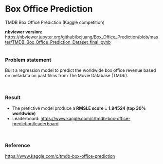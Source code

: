 # Box Office Prediction
TMDB Box Office Prediction (Kaggle competition)

**nbviewer version:**
https://nbviewer.jupyter.org/github/bcjuang/Box_Office_Prediction/blob/master/TMDB_Box_Office_Prediction_Dataset_final.ipynb
<br><br>

### Problem statement
Built a regression model to predict the worldwide box office revenue based on metadata on past films from The Movie Database (TMDb). 

<br>

### Result
- The pretictive model produce a **RMSLE score = 1.94524 (top 30% worldwide)**
- Leaderboard: https://www.kaggle.com/c/tmdb-box-office-prediction/leaderboard
<br>

### Reference
https://www.kaggle.com/c/tmdb-box-office-prediction 
<br>
